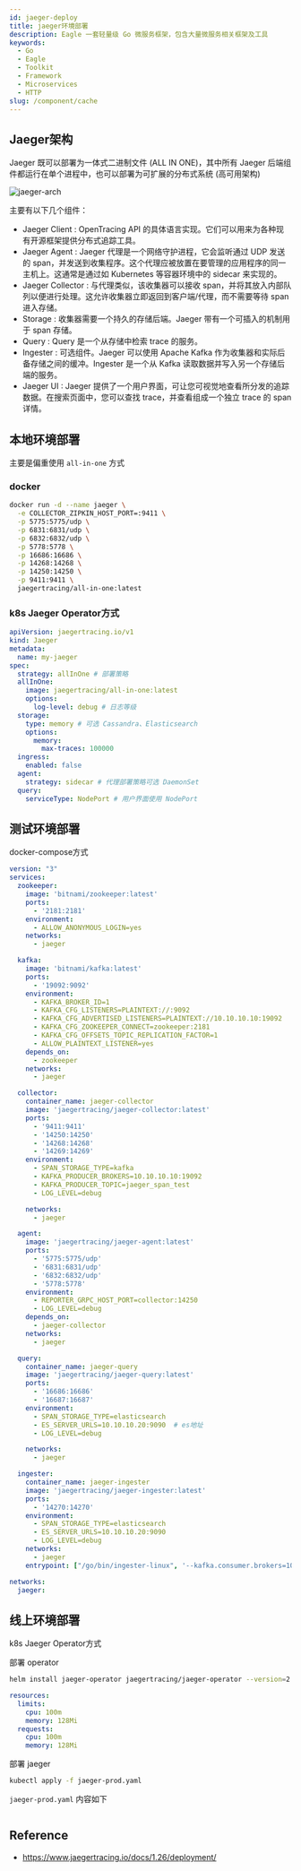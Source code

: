 ```yaml
---
id: jaeger-deploy
title: jaeger环境部署
description: Eagle 一套轻量级 Go 微服务框架，包含大量微服务相关框架及工具
keywords:
  - Go
  - Eagle
  - Toolkit
  - Framework
  - Microservices
  - HTTP
slug: /component/cache
---
```


## Jaeger架构

Jaeger 既可以部署为一体式二进制文件 (ALL IN ONE)，其中所有 Jaeger 后端组件都运行在单个进程中，也可以部署为可扩展的分布式系统 (高可用架构)

![jaeger-arch](/images/jaeger-arch.png)

主要有以下几个组件：
- Jaeger Client : OpenTracing API 的具体语言实现。它们可以用来为各种现有开源框架提供分布式追踪工具。
- Jaeger Agent : Jaeger 代理是一个网络守护进程，它会监听通过 UDP 发送的 span，并发送到收集程序。这个代理应被放置在要管理的应用程序的同一主机上。这通常是通过如 Kubernetes 等容器环境中的 sidecar 来实现的。
- Jaeger Collector : 与代理类似，该收集器可以接收 span，并将其放入内部队列以便进行处理。这允许收集器立即返回到客户端/代理，而不需要等待 span 进入存储。
- Storage : 收集器需要一个持久的存储后端。Jaeger 带有一个可插入的机制用于 span 存储。
- Query : Query 是一个从存储中检索 trace 的服务。
- Ingester : 可选组件。Jaeger 可以使用 Apache Kafka 作为收集器和实际后备存储之间的缓冲。Ingester 是一个从 Kafka 读取数据并写入另一个存储后端的服务。
- Jaeger UI : Jaeger 提供了一个用户界面，可让您可视觉地查看所分发的追踪数据。在搜索页面中，您可以查找 trace，并查看组成一个独立 trace 的 span 详情。

## 本地环境部署

主要是偏重使用 `all-in-one` 方式

### docker

```bash
docker run -d --name jaeger \
  -e COLLECTOR_ZIPKIN_HOST_PORT=:9411 \
  -p 5775:5775/udp \
  -p 6831:6831/udp \
  -p 6832:6832/udp \
  -p 5778:5778 \
  -p 16686:16686 \
  -p 14268:14268 \
  -p 14250:14250 \
  -p 9411:9411 \
  jaegertracing/all-in-one:latest
```

### k8s Jaeger Operator方式

```yaml
apiVersion: jaegertracing.io/v1
kind: Jaeger
metadata:
  name: my-jaeger
spec:
  strategy: allInOne # 部署策略
  allInOne:
    image: jaegertracing/all-in-one:latest
    options:
      log-level: debug # 日志等级
  storage:
    type: memory # 可选 Cassandra、Elasticsearch
    options:
      memory:
        max-traces: 100000
  ingress:
    enabled: false
  agent:
    strategy: sidecar # 代理部署策略可选 DaemonSet
  query:
    serviceType: NodePort # 用户界面使用 NodePort
```

## 测试环境部署

docker-compose方式

```yaml
version: "3"
services:
  zookeeper:
    image: 'bitnami/zookeeper:latest'
    ports:
      - '2181:2181'
    environment:
      - ALLOW_ANONYMOUS_LOGIN=yes
    networks:
      - jaeger

  kafka:
    image: 'bitnami/kafka:latest'
    ports:
      - '19092:9092'
    environment:
      - KAFKA_BROKER_ID=1
      - KAFKA_CFG_LISTENERS=PLAINTEXT://:9092
      - KAFKA_CFG_ADVERTISED_LISTENERS=PLAINTEXT://10.10.10.10:19092
      - KAFKA_CFG_ZOOKEEPER_CONNECT=zookeeper:2181
      - KAFKA_CFG_OFFSETS_TOPIC_REPLICATION_FACTOR=1
      - ALLOW_PLAINTEXT_LISTENER=yes
    depends_on:
      - zookeeper
    networks:
      - jaeger

  collector:
    container_name: jaeger-collector
    image: 'jaegertracing/jaeger-collector:latest'
    ports:
      - '9411:9411'
      - '14250:14250'
      - '14268:14268'
      - '14269:14269'
    environment:
      - SPAN_STORAGE_TYPE=kafka
      - KAFKA_PRODUCER_BROKERS=10.10.10.10:19092
      - KAFKA_PRODUCER_TOPIC=jaeger_span_test
      - LOG_LEVEL=debug

    networks:
      - jaeger

  agent:
    image: 'jaegertracing/jaeger-agent:latest'
    ports:
      - '5775:5775/udp'
      - '6831:6831/udp'
      - '6832:6832/udp'
      - '5778:5778'
    environment:
      - REPORTER_GRPC_HOST_PORT=collector:14250
      - LOG_LEVEL=debug
    depends_on:
      - jaeger-collector
    networks:
      - jaeger

  query:
    container_name: jaeger-query
    image: 'jaegertracing/jaeger-query:latest'
    ports:
      - '16686:16686'
      - '16687:16687'
    environment:
      - SPAN_STORAGE_TYPE=elasticsearch
      - ES_SERVER_URLS=10.10.10.20:9090  # es地址
      - LOG_LEVEL=debug

    networks:
      - jaeger

  ingester:
    container_name: jaeger-ingester
    image: 'jaegertracing/jaeger-ingester:latest'
    ports:
      - '14270:14270'
    environment:
      - SPAN_STORAGE_TYPE=elasticsearch
      - ES_SERVER_URLS=10.10.10.20:9090
      - LOG_LEVEL=debug
    networks:
      - jaeger
    entrypoint: ["/go/bin/ingester-linux", '--kafka.consumer.brokers=10.10.10.10:19092', '--kafka.consumer.topic=jaeger_span_test']

networks:
  jaeger:
```

## 线上环境部署

k8s Jaeger Operator方式

部署 operator
```bash
helm install jaeger-operator jaegertracing/jaeger-operator --version=2.25.0 -f jaeger-operator-prod.yaml
```

```yaml
resources:
  limits:
    cpu: 100m
    memory: 128Mi
  requests:
    cpu: 100m
    memory: 128Mi
```

部署 jaeger

```bash
kubectl apply -f jaeger-prod.yaml
```

`jaeger-prod.yaml` 内容如下
```yaml

```

## Reference

- https://www.jaegertracing.io/docs/1.26/deployment/
